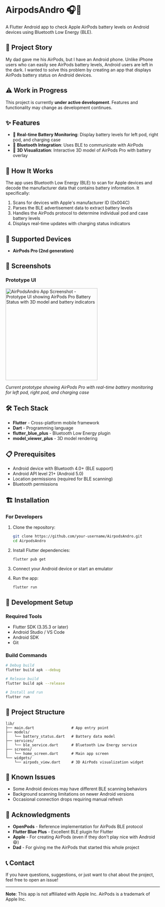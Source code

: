 # AirpodsAndro 🎧📱

A Flutter Android app to check Apple AirPods battery levels on Android devices using Bluetooth Low Energy (BLE).

## 🎯 Project Story

My dad gave me his AirPods, but I have an Android phone. Unlike iPhone users who can easily see AirPods battery levels, Android users are left in the dark. I wanted to solve this problem by creating an app that displays AirPods battery status on Android devices.

## ⚠️ Work in Progress

This project is currently **under active development**. Features and functionality may change as development continues.

## ✨ Features

- 🔋 **Real-time Battery Monitoring**: Display battery levels for left pod, right pod, and charging case
- 🔵 **Bluetooth Integration**: Uses BLE to communicate with AirPods
- 🎨 **3D Visualization**: Interactive 3D model of AirPods Pro with battery overlay

## 🚀 How It Works

The app uses Bluetooth Low Energy (BLE) to scan for Apple devices and decode the manufacturer data that contains battery information. It specifically:

1. Scans for devices with Apple's manufacturer ID (0x004C)
2. Parses the BLE advertisement data to extract battery levels
3. Handles the AirPods protocol to determine individual pod and case battery levels
4. Displays real-time updates with charging status indicators

## 📱 Supported Devices

- **AirPods Pro (2nd generation)**

## 📸 Screenshots

### Prototype UI

<img src="AirpodsAndro/screenshots/prototype_ui.jpg" alt="AirPodsAndro App Screenshot - Prototype UI showing AirPods Pro Battery Status with 3D model and battery indicators" width="300"/>

*Current prototype showing AirPods Pro with real-time battery monitoring for left pod, right pod, and charging case*

## 🛠️ Tech Stack

- **Flutter** - Cross-platform mobile framework
- **Dart** - Programming language
- **flutter_blue_plus** - Bluetooth Low Energy plugin
- **model_viewer_plus** - 3D model rendering

## 📋 Prerequisites

- Android device with Bluetooth 4.0+ (BLE support)
- Android API level 21+ (Android 5.0)
- Location permissions (required for BLE scanning)
- Bluetooth permissions

## 🏗️ Installation

### For Developers

1. Clone the repository:

   ```bash
   git clone https://github.com/your-username/AirpodsAndro.git
   cd AirpodsAndro
   ```
2. Install Flutter dependencies:

   ```bash
   flutter pub get
   ```
3. Connect your Android device or start an emulator
4. Run the app:

   ```bash
   flutter run
   ```

## 🔧 Development Setup

### Required Tools

- Flutter SDK (3.35.3 or later)
- Android Studio / VS Code
- Android SDK
- Git

### Build Commands

```bash
# Debug build
flutter build apk --debug

# Release build
flutter build apk --release

# Install and run
flutter run
```

## 📁 Project Structure

```
lib/
├── main.dart                 # App entry point
├── models/
│   └── battery_status.dart   # Battery data model
├── services/
│   └── ble_service.dart      # Bluetooth Low Energy service
├── screens/
│   └── home_screen.dart      # Main app screen
└── widgets/
    └── airpods_view.dart     # 3D AirPods visualization widget
```

## 🐛 Known Issues

- Some Android devices may have different BLE scanning behaviors
- Background scanning limitations on newer Android versions
- Occasional connection drops requiring manual refresh

## 🙏 Acknowledgments

- **OpenPods** - Reference implementation for AirPods BLE protocol
- **Flutter Blue Plus** - Excellent BLE plugin for Flutter
- **Apple** - For creating AirPods (even if they don't play nice with Android 😄)
- **Dad** - For giving me the AirPods that started this whole project

## 📞 Contact

If you have questions, suggestions, or just want to chat about the project, feel free to open an issue!

---

**Note**: This app is not affiliated with Apple Inc. AirPods is a trademark of Apple Inc.
